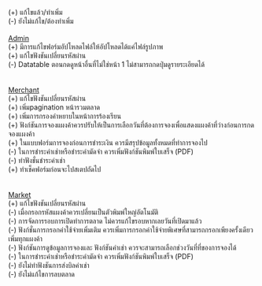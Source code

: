 (+) แก้ไขแล้ว/ทำเพิ่ม</br>
(-) ยังไม่แก้ไข/ต้องทำเพิ่ม
</br></br>
<u> Admin</u>
</br>
(+) มีการแก้ไขฟอร์มอัปโหลดไฟล์ให้อัปโหลดได้แค่ไฟล์รูปภาพ</br>
(+) แก้ไขฟังชันเปลี่ยนรหัสผ่าน</br>
(-) Datatable ตอนกดดูหน้าอื่นที่ไม่ใช่หน้า 1 ไม่สามารถกดปุ่มดูรายระเอียดได้</br>
</br></br>
<u>Merchant</u>
</br>
(+) แก้ไขฟังชันเปลี่ยนรหัสผ่าน</br>
(+) เพิ่มpagination หน้ารวมตลาด</br>
(+) เพิ่มการกรองคำหยาบในหน้าการร้องเรียน</br>
(+) ฟังก์ชันการจองแผงค้าควรปรับให้เป็นการเลือกวันที่ต้องการจองเพื่อแสดงแผงค้าที่ว่างก่อนการกดจองแผงค้า</br>
(+) ในแบบฟอร์มการจองก่อนการชำระเงิน ควรมีสรุปข้อมูลทั้งหมดที่ทำการจองไป</br>
(-) ในการชำระค่าเช่าหรือชำระค่ามัดจำ ควรเพิ่มฟังก์ชันพิมพ์ใบเสร็จ (PDF)</br>
(-) ทำฟังชั่นชำระค่าเช่า</br>
(+) ทำเช็คฟอร์มก่อนจะไปสเตปถัดไป</br>
</br></br>
<u>Market</u></br>
(+) แก้ไขฟังชันเปลี่ยนรหัสผ่าน</br>
(-) เมื่อกรอกรหัสแผงค้าควรเปลี่ยนเป็นตัวพิมพ์ใหญ่อัตโนมัติ</br>
(-) การจัดการรอบการเปิดทำการตลาด ไม่ควรแก้ไขรอบหากเลยวันที่เปิดมาแล้ว</br>
(-) ฟังก์ชั่นการกรอกค่าใช้จ่ายเพิ่มเติม ควรเพิ่มการกรอกค่าใช้จ่ายพิเศษที่สามารถกรอกเพียงครั้งเดียวเพิ่มทุกแผงค้า </br>
(-) ฟังก์ชันการดูข้อมูลการจองและ ฟังก์ชันค่าเช่า ควรจะสามารถเลือกช่วงวันที่ที่ของการจองได้</br>
(-) ในการชำระค่าเช่าหรือชำระค่ามัดจำ ควรเพิ่มฟังก์ชันพิมพ์ใบเสร็จ (PDF)</br>
(-) ยังไม่ทำฟังชันการส่งบิลค่าเช่า</br>
(-) ยังไม่แก้ไขการลบตลาด</br>